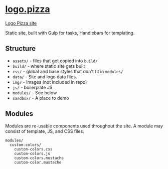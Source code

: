 # [logo.pizza](http://logo.pizza)

[Logo Pizza site](http://logo.pizza)

Static site, built with Gulp for tasks, Handlebars for templating.

## Structure

+ `assets/` - files that get copied into `build/`
+ `build/` - where static site gets built
+ `css/`  - global and base styles that don't fit in `modules/`
+ `data/` - Site and logo data files.
+ `img/` - Images (not included in repo)
+ `js/` - boilerplate JS
+ `modules/` - See below
+ `sandbox/` - A place to demo

## Modules

Modules are re-usable components used throughout the site. A module may consist of template, JS, and CSS files.

    modules/
      custom-colors/
        custom-colors.css
        custom-colors.js
        custom-colors.mustache
        custom-color.mustache

